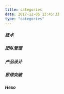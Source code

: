 ```yaml
---
title: categories
date: 2017-12-06 13:45:33
type: "categories"
---
```

##### 技术
##### 团队管理
##### 产品设计
##### 思维突破
##### Hexo